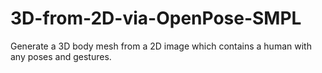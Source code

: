 # 3D-from-2D-via-OpenPose-SMPL
Generate a 3D body mesh from a 2D image which contains a human with any poses and gestures.
